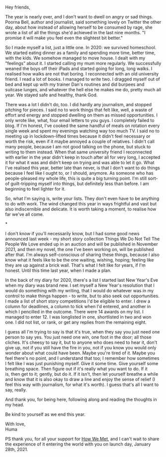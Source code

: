 Hey friends,

The year is nearly over, and I don't want to dwell on angry or sad things. Poorna Bell, author and journalist, said something lovely on Twitter the other day, about how instead of allowing herself to be consumed by rage, she wrote a list of all the things she'd achieved in the last nine months. "I promise it will make you feel even the slightest bit better." 

So I made myself a list, just a little one. In 2020: we survived homeschool. We started eating dinner as a family and spending more time, better time, with the kids. We somehow managed to move house. I dealt with my "feelings" about it. I started calling my mum more regularly. We successfully weaned the boys off their iPads and started going for long, long walks. I realised how walks are not that boring. I reconnected with an old university friend. I read a lot of books. I managed to write two. I dragged myself out of bed and kept up with my trainer Dan's routines and did burpees and suitcase lunges, and whatever the hell else he makes me do, pretty much all year. We stayed safe and healthy, thank God.

There was a lot I didn't do, too. I did hardly any journalism, and stopped pitching for pieces. I said no to work things that felt like, well, a waste of effort and energy and stopped dwelling on them as missed opportunities. I only wrote like, what, four email letters to you guys. I completely failed to blog. If I'm honest, I've cooked the same handful of meals on rotation every single week and spent my evenings watching way too much TV. I said no to meeting up in lockdown-lifted times because it didn't feel necessary or worth the risk, even if it maybe annoyed a couple of relatives. I didn't call many people, because I am not good talking on the phone, but stuck to writing to them instead. When that same university friend I reconnected with earlier in the year didn't keep in touch after all for very long, I accepted it for what it was and didn't keep on trying and was able to let it go. What I've realised this year, better late than never, is that I don't want to do things because I feel like I ought to, or I should, anymore. As someone who has people-pleased my whole life, this is quite a big turning point. I'm still sort-of guilt-tripping myself into things, but definitely less than before. I am beginning to feel lighter for it.

So, what I'm saying is, write your lists. They don't even have to be anything to do with work. The wind changed this year in ways frightful and vast but also indiscernible and delicate. It is worth taking a moment, to realise how far we've all come.

\*

I don't know if you'll necessarily know, but I had some good news announced last week - my short story collection Things We Do Not Tell The People We Love ended up in an auction and will be published in November 2021, and then my novel, the one I've been working on, will be published after that. I'm always self-conscious of sharing these things, because I also know what it feels like to be the one waiting, wishing, hoping; feeling like they are up against a brick wall. That's what I felt like for years, if I'm honest. Until this time last year, when I made a plan.

In the back of my diary for 2020, there's a list I started last New Year's Eve when my diary was brand new. I set myself a New Year's resolution that I would do something with my writing, that I would do whatever was in my control to make things happen - to write, but to also seek out opportunities. I made a list of short story competitions I'd be eligible to enter. I drew a column for deadlines, a column to tick when I'd entered, and another in which I pencilled in the outcome. There were 14 awards on my list. I managed to enter 12. I was longlisted in one, shortlisted in two and won one. I did not list, or rank, or get any replies from the remaining eight. 

I guess all I'm trying to say is that it's true, when they say you just need one person to say yes. You just need one win, one foot in the door; all those cliches. It's cheesy to say it, but to anyone who does need to hear it, don't give up, not if you still have the fire in you, not if you know you would only wonder about what could have been. Maybe you're tired of it. Maybe you feel there's no point, and I understand that too; I remember how sometimes I felt like I was just punishing myself. Give it some time. Give yourself some breathing space. Then figure out if it's really what you want to do. If it is, then get to it; gently, but do it. If it isn't, then let yourself breathe a while and know that it is also okay to draw a line and enjoy the sense of relief (I feel this way with journalism, for what it's worth). I guess that's all I want to say, really. 

And thank you, for being here, following along and reading the thoughts in my head.

Be kind to yourself as we end this year.

With love,  
Huma

PS thank you, for all your support for [How We Met](https://ourstorytime.us16.list-manage.com/track/click?u=db6ea70426b56c2a9fc28f288&id=158c4daeb3&e=8b2a4ae312), and I can't wait to share the experience of it entering the world with you on launch day, January 28th, 2021.